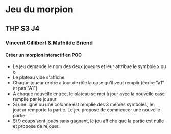 # Jeu du morpion
## THP S3 J4
### Vincent Gillibert & Mathilde Briend

#### Créer un morpion interactif en POO
* Le jeu demande le nom des deux joueurs et leur attribue le symbole x ou o
* Le plateau vide s'affiche
* Chaque joueur rentre à tour de rôle la case qu'il veut remplir (écrire "a1" et pas "A1")
* À chaque nouvelle entrée, le plateau se met à jour avec la nouvelle case remplie par le joueur
* Si une ligne ou une colonne est remplie des 3 mêmes symboles, le joueur remporte la partie. Le jeu propose de commencer une nouvelle partie.
* Si 9 coups sont joués sans gagnant, le jeu affiche que la partie est nulle et propose de rejouer.
